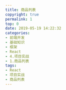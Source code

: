 ```yaml
---
title: 商品列表
copyright: true
permalink: 1
top: 0
date: 2019-05-19 14:22:32
categories:
- 前端开发
- 基础知识
- 框架
- React
- 4.项目实战
- 1.商品列表
tags:
- React
- 项目实战
- 商品列表
---
```


